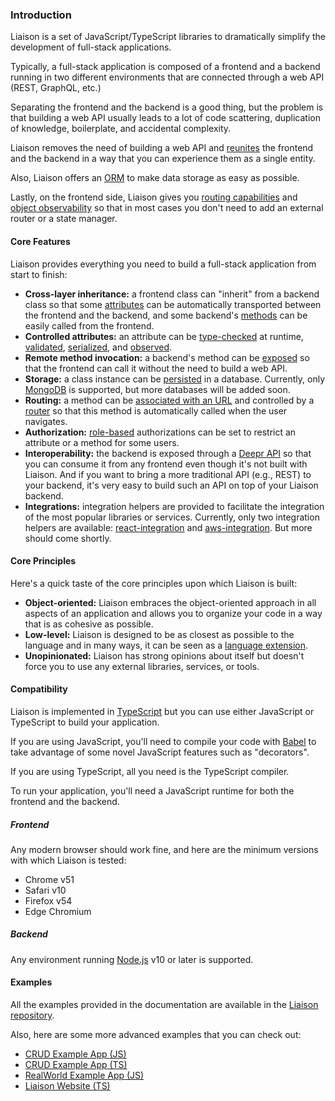 ### Introduction

Liaison is a set of JavaScript/TypeScript libraries to dramatically simplify the development of full-stack applications.

Typically, a full-stack application is composed of a frontend and a backend running in two different environments that are connected through a web API (REST, GraphQL, etc.)

Separating the frontend and the backend is a good thing, but the problem is that building a web API usually leads to a lot of code scattering, duplication of knowledge, boilerplate, and accidental complexity.

Liaison removes the need of building a web API and [reunites](https://liaison.dev/blog/articles/Simplify-Full-Stack-Development-with-a-Unified-Architecture-187fr1) the frontend and the backend in a way that you can experience them as a single entity.

Also, Liaison offers an [ORM](https://liaison.dev/docs/v1/reference/storable) to make data storage as easy as possible.

Lastly, on the frontend side, Liaison gives you [routing capabilities](https://liaison.dev/docs/v1/reference/routable) and [object observability](https://liaison.dev/docs/v1/reference/observable) so that in most cases you don't need to add an external router or a state manager.

#### Core Features

Liaison provides everything you need to build a full-stack application from start to finish:

- **Cross-layer inheritance:** a frontend class can "inherit" from a backend class so that some [attributes](https://liaison.dev/docs/v1/reference/attribute) can be automatically transported between the frontend and the backend, and some backend's [methods](https://liaison.dev/docs/v1/reference/method) can be easily called from the frontend.
- **Controlled attributes:** an attribute can be [type-checked](https://liaison.dev/docs/v1/reference/value-type) at runtime, [validated](https://liaison.dev/docs/v1/reference/validator), [serialized](https://liaison.dev/docs/v1/reference/component#serialization), and [observed](https://liaison.dev/docs/v1/reference/observable).
- **Remote method invocation:** a backend's method can be [exposed](https://liaison.dev/docs/v1/reference/component#expose-decorator) so that the frontend can call it without the need to build a web API.
- **Storage:** a class instance can be [persisted](https://liaison.dev/docs/v1/reference/storable) in a database. Currently, only [MongoDB](https://www.mongodb.com/) is supported, but more databases will be added soon.
- **Routing:** a method can be [associated with an URL](https://liaison.dev/docs/v1/reference/routable) and controlled by a [router](https://liaison.dev/docs/v1/reference/router) so that this method is automatically called when the user navigates.
- **Authorization:** [role-based](https://liaison.dev/docs/v1/reference/with-roles) authorizations can be set to restrict an attribute or a method for some users.
- **Interoperability:** the backend is exposed through a [Deepr API](https://deepr.io) so that you can consume it from any frontend even though it's not built with Liaison. And if you want to bring a more traditional API (e.g., REST) to your backend, it's very easy to build such an API on top of your Liaison backend.
- **Integrations:** integration helpers are provided to facilitate the integration of the most popular libraries or services. Currently, only two integration helpers are available: [react-integration](https://liaison.dev/docs/v1/reference/react-integration) and [aws-integration](https://liaison.dev/docs/v1/reference/aws-integration). But more should come shortly.

#### Core Principles

Here's a quick taste of the core principles upon which Liaison is built:

- **Object-oriented:** Liaison embraces the object-oriented approach in all aspects of an application and allows you to organize your code in a way that is as cohesive as possible.
- **Low-level:** Liaison is designed to be as closest as possible to the language and in many ways, it can be seen as a [language extension](https://liaison.dev/blog/articles/Getting-the-Right-Level-of-Generalization-7xpk37).
- **Unopinionated:** Liaison has strong opinions about itself but doesn't force you to use any external libraries, services, or tools.

#### Compatibility

Liaison is implemented in [TypeScript](https://www.typescriptlang.org/) but you can use either JavaScript or TypeScript to build your application.

If you are using JavaScript, you'll need to compile your code with [Babel](https://babeljs.io/) to take advantage of some novel JavaScript features such as "decorators".

If you are using TypeScript, all you need is the TypeScript compiler.

To run your application, you'll need a JavaScript runtime for both the frontend and the backend.

##### Frontend

Any modern browser should work fine, and here are the minimum versions with which Liaison is tested:

- Chrome v51
- Safari v10
- Firefox v54
- Edge Chromium

##### Backend

Any environment running [Node.js](https://nodejs.org/) v10 or later is supported.

#### Examples

All the examples provided in the documentation are available in the [Liaison repository](https://github.com/liaisonjs/liaison/tree/master/examples).

Also, here are some more advanced examples that you can check out:

- [CRUD Example App (JS)](https://github.com/liaisonjs/crud-example-app-js-webpack)
- [CRUD Example App (TS)](https://github.com/liaisonjs/crud-example-app-ts-webpack)
- [RealWorld Example App (JS)](https://github.com/liaisonjs/react-liaison-realworld-example-app)
- [Liaison Website (TS)](https://github.com/liaisonjs/liaison/tree/master/website)

